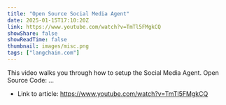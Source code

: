 ```yaml
---
title: "Open Source Social Media Agent"
date: 2025-01-15T17:10:20Z
link: https://www.youtube.com/watch?v=TmTl5FMgkCQ
showShare: false
showReadTime: false
thumbnail: images/misc.png
tags: ["langchain.com"]
---
```

This video walks you through how to setup the Social Media Agent. Open Source Code: ...

- Link to article: https://www.youtube.com/watch?v=TmTl5FMgkCQ